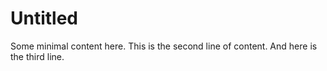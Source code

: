 # Untitled

Some minimal content here.
This is the second line of content.
And here is the third line.